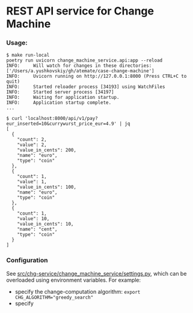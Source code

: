 # REST API service for Change Machine

### Usage:
```
$ make run-local
poetry run uvicorn change_machine_service.api:app --reload
INFO:     Will watch for changes in these directories: ['/Users/a.yushkovskiy/gh/atemate/case-change-machine']
INFO:     Uvicorn running on http://127.0.0.1:8000 (Press CTRL+C to quit)
INFO:     Started reloader process [34193] using WatchFiles
INFO:     Started server process [34197]
INFO:     Waiting for application startup.
INFO:     Application startup complete.
...
```

```
$ curl 'localhost:8000/api/v1/pay?eur_inserted=10&currywurst_price_eur=4.9' | jq
[
  {
    "count": 2,
    "value": 2,
    "value_in_cents": 200,
    "name": "euro",
    "type": "coin"
  },
  {
    "count": 1,
    "value": 1,
    "value_in_cents": 100,
    "name": "euro",
    "type": "coin"
  },
  {
    "count": 1,
    "value": 10,
    "value_in_cents": 10,
    "name": "cent",
    "type": "coin"
  }
]
```


### Configuration
See [src/chg-service/change_machine_service/settings.py](src/chg-service/change_machine_service/settings.py), which can be overloaded using environment variables.
For example:
- specify the change-computation algorithm: `export CHG_ALGORITHM="greedy_search"`
- specify